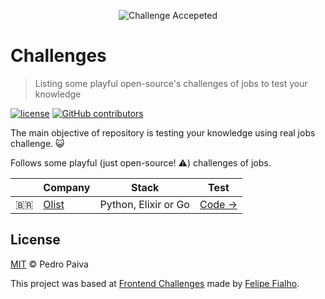<p align="center"><img src="https://cloud.githubusercontent.com/assets/3603793/23482593/669e9444-feae-11e6-9b6b-d1a53faf984a.png" alt="Challenge Accepeted"></p>

# Challenges

> Listing some playful open-source's challenges of jobs to test your knowledge

[![license](https://img.shields.io/github/license/LFeh/frontend-challenges.svg)](/LICENSE)
[![GitHub contributors](https://img.shields.io/github/contributors/LFeh/frontend-challenges.svg)](https://github.com/LFeh/frontend-challenges/graphs/contributors)

The main objective of repository is testing your knowledge using real jobs challenge. :smiley_cat:

Follows some playful (just open-source! :warning:) challenges of jobs.

| | Company | Stack | Test
|--|--|--|--
| :brazil: | [Olist](https://olist.com/) | Python, Elixir or Go | [Code →](https://github.com/olist/work-at-olist)


## License

[MIT](/LICENSE) &copy; Pedro Paiva

This project was based at [Frontend Challenges](https://github.com/LFeh/frontend-challenges) made by [Felipe Fialho](https://github.com/LFeh).
